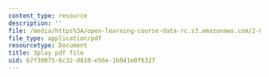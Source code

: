 ```yaml
---
content_type: resource
description: ''
file: /media/https%3A/open-learning-course-data-rc.s3.amazonaws.com/2-003sc-engineering-dynamics-fall-2011/b7f300756c32d810e56e1b941e0f6327_osyKjTQuwlk.pdf
file_type: application/pdf
resourcetype: Document
title: 3play pdf file
uid: b7f30075-6c32-d810-e56e-1b941e0f6327
---
```


